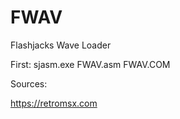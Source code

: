 # FWAV
 Flashjacks Wave Loader


First:
sjasm.exe FWAV.asm FWAV.COM


Sources:

https://retromsx.com
